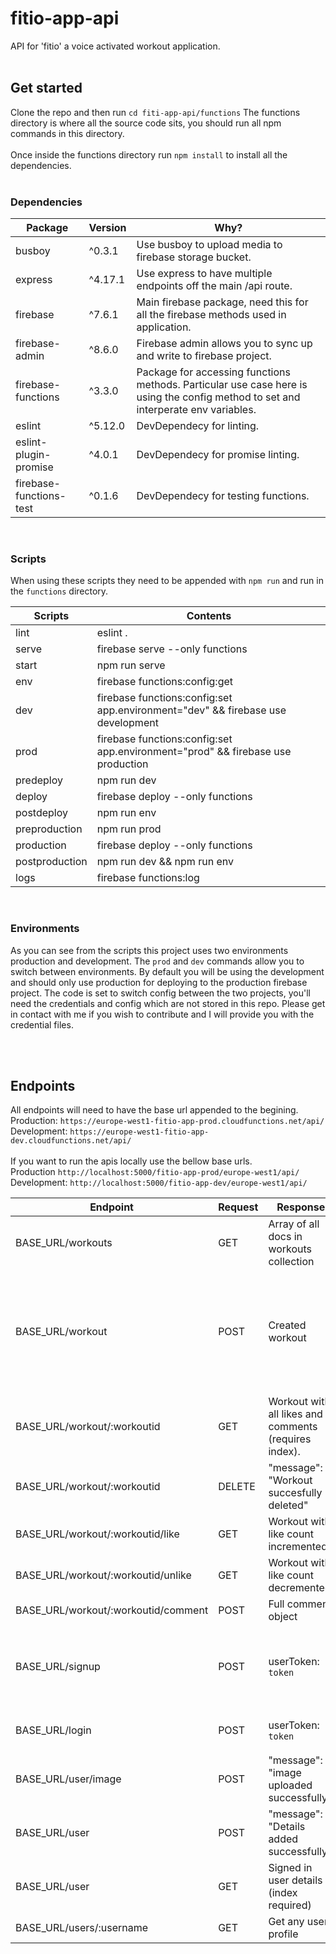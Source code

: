 # fitio-app-api

API for 'fitio' a voice activated workout application.
<br/><br/>

## Get started

Clone the repo and then run `cd fiti-app-api/functions` The functions directory is where all the source code sits, you should run all npm commands in this directory.<br/><br/>
Once inside the functions directory run `npm install` to install all the dependencies.<br/>
<br/>

### Dependencies

| Package                 | Version | Why?                                                                                                                               |
| ----------------------- | ------- | ---------------------------------------------------------------------------------------------------------------------------------- |
| busboy                  | ^0.3.1  | Use busboy to upload media to firebase storage bucket.                                                                             |
| express                 | ^4.17.1 | Use express to have multiple endpoints off the main /api route.                                                                    |
| firebase                | ^7.6.1  | Main firebase package, need this for all the firebase methods used in application.                                                 |
| firebase-admin          | ^8.6.0  | Firebase admin allows you to sync up and write to firebase project.                                                                |
| firebase-functions      | ^3.3.0  | Package for accessing functions methods. Particular use case here is using the config method to set and interperate env variables. |
| eslint                  | ^5.12.0 | DevDependecy for linting.                                                                                                          |
| eslint-plugin-promise   | ^4.0.1  | DevDependecy for promise linting.                                                                                                  |
| firebase-functions-test | ^0.1.6  | DevDependecy for testing functions.                                                                                                |

<br/>

### Scripts

When using these scripts they need to be appended with `npm run` and run in the `functions` directory.

| Scripts        | Contents                                                                          |
| -------------- | --------------------------------------------------------------------------------- |
| lint           | eslint .                                                                          |
| serve          | firebase serve --only functions                                                   |
| start          | npm run serve                                                                     |
| env            | firebase functions:config:get                                                     |
| dev            | firebase functions:config:set app.environment=\"dev\" && firebase use development |
| prod           | firebase functions:config:set app.environment=\"prod\" && firebase use production |
| predeploy      | npm run dev                                                                       |
| deploy         | firebase deploy --only functions                                                  |
| postdeploy     | npm run env                                                                       |
| preproduction  | npm run prod                                                                      |
| production     | firebase deploy --only functions                                                  |
| postproduction | npm run dev && npm run env                                                        |
| logs           | firebase functions:log                                                            |

<br/>

### Environments

As you can see from the scripts this project uses two environments production and development.
The `prod` and `dev` commands allow you to switch between environments.
By default you will be using the development and should only use production for deploying to the production firebase project.
The code is set to switch config between the two projects, you'll need the credentials and config which are not stored in this repo.
Please get in contact with me if you wish to contribute and I will provide you with the credential files.

<br/><br/>

## Endpoints

All endpoints will need to have the base url appended to the begining.<br/>
Production: `https://europe-west1-fitio-app-prod.cloudfunctions.net/api/`<br/>
Development: `https://europe-west1-fitio-app-dev.cloudfunctions.net/api/`<br/>
<br/>
If you want to run the apis locally use the bellow base urls.<br/>
Production `http://localhost:5000/fitio-app-prod/europe-west1/api/`<br/>
Development: `http://localhost:5000/fitio-app-dev/europe-west1/api/`<br/>

| Endpoint                            | Request | Response                                              | Headers                       | Body                                                                                                                                                                                      | Auth |
| ----------------------------------- | ------- | ----------------------------------------------------- | ----------------------------- | ----------------------------------------------------------------------------------------------------------------------------------------------------------------------------------------- | ---- |
| BASE_URL/workouts                   | GET     | Array of all docs in workouts collection              | None                          | None                                                                                                                                                                                      | None |
| BASE_URL/workout                    | POST    | Created workout                                       | Authorization: Bearer `token` | `{ "title": "workout title", "countdown": 0, "excercises": [ { "title": "excercise title", "sets": 0, "reps": 5, "rest": 10, "increment": 0, "double": false, "repetitions": false } ] }` | Yes  |
| BASE_URL/workout/:workoutid         | GET     | Workout with all likes and comments (requires index). | None                          | None                                                                                                                                                                                      | None |
| BASE_URL/workout/:workoutid         | DELETE  | "message": "Workout succesfully deleted"              | Authorization: Bearer `token` | None                                                                                                                                                                                      | Yes  |
| BASE_URL/workout/:workoutid/like    | GET     | Workout with like count incremented.                  | Authorization: Bearer `token` | None                                                                                                                                                                                      | Yes  |
| BASE_URL/workout/:workoutid/unlike  | GET     | Workout with like count decremented.                  | Authorization: Bearer `token` | None                                                                                                                                                                                      | Yes  |
| BASE_URL/workout/:workoutid/comment | POST    | Full comment object                                   | Authorization: Bearer `token` | `{ "body": "comment goes here" }`                                                                                                                                                         | Yes  |
| BASE_URL/signup                     | POST    | userToken: `token`                                    | None                          | `{ "username": "username", "email": "email@email.com", "password": "password", "confirmPassword": "password" }`                                                                           | None |
| BASE_URL/login                      | POST    | userToken: `token`                                    | None                          | `{ "email": "email@email.com", "password": "password" }`                                                                                                                                  | None |
| BASE_URL/user/image                 | POST    | "message": "image uploaded successfully"              | Authorization: Bearer `token` | form-data: /path-to/file.png                                                                                                                                                              | None |
| BASE_URL/user                       | POST    | "message": "Details added successfully"               | Authorization: Bearer `token` | { "bio": "", "website": "", "location": "" }                                                                                                                                              | Yes  |
| BASE_URL/user                       | GET     | Signed in user details (index required)               | Authorization: Bearer `token` | None                                                                                                                                                                                      | Yes  |
| BASE_URL/users/:username            | GET     | Get any users profile                                 | None                          | None                                                                                                                                                                                      | None |
